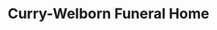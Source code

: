 ---
title: "Curry-Welborn Funeral Home"
url: /mount-pleasant/curry-welborn-funeral-home/
shop: funeral directors
---